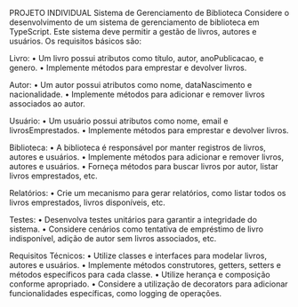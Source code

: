 PROJETO INDIVIDUAL
Sistema de Gerenciamento de Biblioteca
Considere o desenvolvimento de um sistema de gerenciamento de biblioteca em TypeScript. Este
sistema deve permitir a gestão de livros, autores e usuários. Os requisitos básicos são:

Livro:
• Um livro possui atributos como título, autor, anoPublicacao, e genero.
• Implemente métodos para emprestar e devolver livros.

Autor:
• Um autor possui atributos como nome, dataNascimento e nacionalidade.
• Implemente métodos para adicionar e remover livros associados ao autor.

Usuário:
• Um usuário possui atributos como nome, email e livrosEmprestados.
• Implemente métodos para emprestar e devolver livros.

Biblioteca:
• A biblioteca é responsável por manter registros de livros, autores e usuários.
• Implemente métodos para adicionar e remover livros, autores e usuários.
• Forneça métodos para buscar livros por autor, listar livros emprestados, etc.

Relatórios:
• Crie um mecanismo para gerar relatórios, como listar todos os livros emprestados, livros
disponíveis, etc.

Testes:
• Desenvolva testes unitários para garantir a integridade do sistema.
• Considere cenários como tentativa de empréstimo de livro indisponível, adição de autor sem
livros associados, etc.

Requisitos Técnicos:
• Utilize classes e interfaces para modelar livros, autores e usuários.
• Implemente métodos construtores, getters, setters e métodos específicos para cada classe.
• Utilize herança e composição conforme apropriado.
• Considere a utilização de decorators para adicionar funcionalidades específicas, como logging de
operações.
